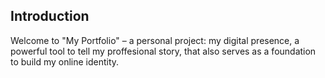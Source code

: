## Introduction
Welcome to "My Portfolio" – a personal project: my digital presence, a powerful tool to tell my proffesional story, that also serves as a foundation to build my online identity.